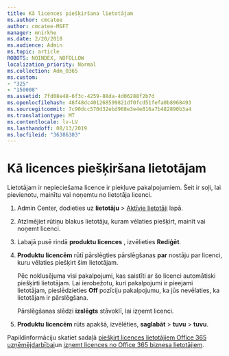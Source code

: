 ```yaml
---
title: Kā licences piešķiršana lietotājam
ms.author: cmcatee
author: cmcatee-MSFT
manager: mnirkhe
ms.date: 2/20/2018
ms.audience: Admin
ms.topic: article
ROBOTS: NOINDEX, NOFOLLOW
localization_priority: Normal
ms.collection: Adm_O365
ms.custom:
- "325"
- "150008"
ms.assetid: 7fd08e48-6f3c-4259-88da-4d06288f2b7d
ms.openlocfilehash: 46f48dc401268599821df0fcd51fefa0b8968493
ms.sourcegitcommit: 7c90dcc570d32ebd968e3e4e816a7b482890b3a4
ms.translationtype: MT
ms.contentlocale: lv-LV
ms.lasthandoff: 08/13/2019
ms.locfileid: "36386303"
---
```

# <a name="how-to-assign-a-license-to-a-user"></a>Kā licences piešķiršana lietotājam

Lietotājam ir nepieciešama licence ir piekļuve pakalpojumiem. Šeit ir soļi, lai pievienotu, mainītu vai noņemtu no lietotāja licenci.
  
1. Admin Center, dodieties uz **lietotāju** \> [Aktīvie lietotāji](https://go.microsoft.com/fwlink/p/?linkid=834822) lapā.

2. Atzīmējiet rūtiņu blakus lietotāju, kuram vēlaties piešķirt, mainīt vai noņemt licenci.

3. Labajā pusē rindā **produktu licences** , izvēlieties **Rediģēt**.

4. **Produktu licencēm** rūtī pārslēgties pārslēgšanas **par** nostāju par licenci, kuru vēlaties piešķirt šim lietotājam.

    Pēc noklusējuma visi pakalpojumi, kas saistīti ar šo licenci automātiski piešķirti lietotājam. Lai ierobežotu, kuri pakalpojumi ir pieejami lietotājam, pieslēdzieties **Off** pozīciju pakalpojumu, ka jūs nevēlaties, ka lietotājam ir pārslēgšana.

    Pārslēgšanas slēdzi **izslēgts** stāvoklī, lai izņemt licenci.

5. **Produktu licencēm** rūts apakšā, izvēlēties, **saglabāt** \> **tuvu** \> **tuvu**.

Papildinformāciju skatiet sadaļā [piešķirt licences lietotājiem Office 365 uzņēmējdarbībai](https://docs.microsoft.com/en-us/office365/admin/subscriptions-and-billing/assign-licenses-to-users)un [izņemt licences no Office 365 biznesa lietotājiem](https://docs.microsoft.com/en-us/office365/admin/subscriptions-and-billing/remove-licenses-from-users).